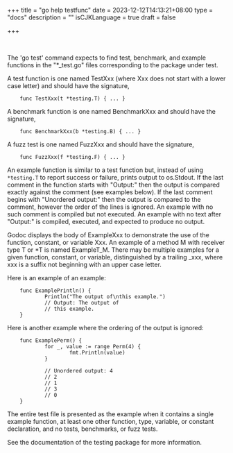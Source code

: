 +++
title = "go help testfunc"
date = 2023-12-12T14:13:21+08:00
type = "docs"
description = ""
isCJKLanguage = true
draft = false

+++

​	

The 'go test' command expects to find test, benchmark, and example functions in the "*_test.go" files corresponding to the package under test.

A test function is one named TestXxx (where Xxx does not start with a lower case letter) and should have the signature,

        func TestXxx(t *testing.T) { ... }

A benchmark function is one named BenchmarkXxx and should have the signature,

        func BenchmarkXxx(b *testing.B) { ... }

A fuzz test is one named FuzzXxx and should have the signature,

        func FuzzXxx(f *testing.F) { ... }

An example function is similar to a test function but, instead of using `*testing.T` to report success or failure, prints output to os.Stdout. If the last comment in the function starts with "Output:" then the output is compared exactly against the comment (see examples below). If the last comment begins with "Unordered output:" then the output is compared to the comment, however the order of the lines is ignored. An example with no such comment is compiled but not executed. An example with no text after "Output:" is compiled, executed, and expected to produce no output.

Godoc displays the body of ExampleXxx to demonstrate the use of the function, constant, or variable Xxx. An example of a method M with receiver type T or *T is named ExampleT_M. There may be multiple examples for a given function, constant, or variable, distinguished by a trailing _xxx, where xxx is a suffix not beginning with an upper case letter.

Here is an example of an example:

        func ExamplePrintln() {
                Println("The output of\nthis example.")
                // Output: The output of
                // this example.
        }

Here is another example where the ordering of the output is ignored:

        func ExamplePerm() {
                for _, value := range Perm(4) {
                        fmt.Println(value)
                }
    
                // Unordered output: 4
                // 2
                // 1
                // 3
                // 0
        }

The entire test file is presented as the example when it contains a single example function, at least one other function, type, variable, or constant declaration, and no tests, benchmarks, or fuzz tests.

See the documentation of the testing package for more information.
